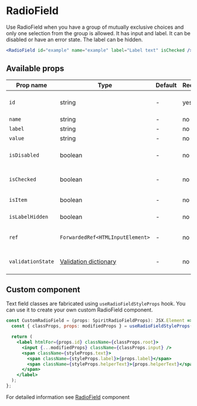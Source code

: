 # RadioField

Use RadioField when you have a group of mutually exclusive choices and only one selection from the group is allowed. It has input and label. It can be disabled or have an error state. The label can be hidden.

```jsx
<RadioField id="example" name="example" label="Label text" isChecked />
```

## Available props

| Prop name         | Type                                           | Default | Required | Description                    |
| ----------------- | ---------------------------------------------- | ------- | -------- | ------------------------------ |
| `id`              | string                                         | -       | yes      | Input and label identification |
| `name`            | string                                         | -       | no       | Input name                     |
| `label`           | string                                         | -       | no       | Label text                     |
| `value`           | string                                         | -       | no       | Input value                    |
| `isDisabled`      | boolean                                        | -       | no       | Whether is field disabled      |
| `isChecked`       | boolean                                        | -       | no       | Whether is field checked       |
| `isItem`          | boolean                                        | -       | no       | To render in [Item][item] mode |
| `isLabelHidden`   | boolean                                        | -       | no       | Whether is label hidden        |
| `ref`             | `ForwardedRef<HTMLInputElement>`               | -       | no       | Input element reference        |
| `validationState` | [Validation dictionary][dictionary-validation] | -       | no       | Type of validation state       |

## Custom component

Text field classes are fabricated using `useRadioFieldStyleProps` hook. You can use it to create your own custom RadioField component.

```jsx
const CustomRadioField = (props: SpiritRadioFieldProps): JSX.Element => {
  const { classProps, props: modifiedProps } = useRadioFieldStyleProps(props);

  return (
    <label htmlFor={props.id} className={classProps.root}>
      <input {...modifiedProps} className={classProps.input} />
      <span className={styleProps.text}>
        <span className={styleProps.label}>{props.label}</span>
        <span className={styleProps.helperText}>{props.helperText}</span>
      </span>
    </label>
  );
};
```

For detailed information see [RadioField](https://github.com/lmc-eu/spirit-design-system/blob/main/packages/web/src/scss/components/RadioField/README.md) component

[item]: https://github.com/lmc-eu/spirit-design-system/blob/main/packages/web-react/src/components/Item/README.md
[dictionary-validation]: https://github.com/lmc-eu/spirit-design-system/blob/main/docs/DICTIONARIES.md#validation
